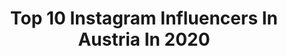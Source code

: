 ---
title: Top 10 Instagram Influencers In Austria In 2020
description: >-
  Find top Instagram influencers in Austria in 2020. Most popular hashtags: #italy #beautiful #model #phonecase.
platform: Instagram
profiles:
  - username: "linda.shr"
    fullname: >-
      Linda Seher
    location: "Austria"
    followers: 3717
    engagement: 3610
    commentsToLikes: 0.364708
    id: ck9hbr7jli4r00j78ahowjuzz
    verified: false
    hashtags: "#birthdayqueen, #linda, #dc, #allthewayup"
  - username: "sassy_shinade"
    fullname: >-
      Shinade Mc Lean
    location: "Austria"
    followers: 2086
    engagement: 3239
    commentsToLikes: 0.152694
    id: ckaoyk7kxhto10i78f5mehs7k
    verified: false
    hashtags: "#mountainlover, #familylove, #family, #goodvibes"
  - username: "sweetlifefitlife"
    fullname: >-
      SweetlifeFitlife
    location: "Austria"
    followers: 17485
    engagement: 3222
    commentsToLikes: 0.096802
    id: ckaovirdf4q6y0i7802di5s71
    verified: false
    hashtags: "#modelsearch, #tshirtoftheday, #moodday, #springdays"
  - username: "ppprosi"
    fullname: >-
      Verena Prosenik 🌸
    location: "Austria"
    followers: 5127
    engagement: 2630
    commentsToLikes: 0.174539
    id: ck6u1ozbxn0pq0j71idobhimo
    verified: false
    hashtags: "#igtravelworld, #vlog, #camelmarket, #charger"
  - username: "jelenatdcx"
    fullname: >-
      ! J E L E N A
    location: "Austria"
    followers: 173780
    engagement: 1270
    commentsToLikes: 0.099808
    id: ck14hhl86adcu0i19y5x4fv3m
    verified: false
    hashtags: "#verlosen, #iphone11, #iphone, #iphonegive"
  - username: "ayrukantv"
    fullname: >-
      ayrukantv
    location: "Austria"
    followers: 160173
    engagement: 997
    commentsToLikes: 0.074574
    id: ck6u723tsj11i0j710u7bupzq
    verified: false
    hashtags: "#2k19, #sonntag12uhr, #2020, #ayrukantvfamily"
  - username: "yoga_lanie"
    fullname: >-
      Yoga - Lanie
    location: "Austria"
    followers: 3392
    engagement: 4741
    commentsToLikes: 0.281057
    id: ck5zofvkpqh5h0i14f56w5txw
    verified: false
    hashtags: "#yogalove, #yogabeginner, #yogapractice, #split"
  - username: "lisarie__"
    fullname: >-
      🌸 Lisa
    location: "Austria"
    followers: 14347
    engagement: 3350
    commentsToLikes: 0.105724
    id: ck0w6s6fla1h80i19p1zndbpg
    verified: false
    hashtags: "#europetravel, #nycdotgram, #rapeseedfield, #travlcouples"
  - username: "lau13raa"
    fullname: >-
      CURVES • TRAVEL • FASHION
    location: "Austria"
    followers: 51496
    engagement: 1701
    commentsToLikes: 0.053503
    id: ck8t8qew4ldp60j78mfio58d4
    verified: false
    hashtags: "#romantic, #basicstyle, #neubeidm, #gewinnspiel"
  - username: "roserlin_roellin"
    fullname: >-
      ROSY | Social Media ManagerIn
    location: "Austria"
    followers: 8850
    engagement: 1432
    commentsToLikes: 0.094793
    id: ck9hayh0aelbm0j78lllugbvg
    verified: false
    hashtags: ""
---